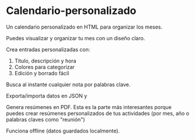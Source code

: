 # Calendario-personalizado
Un calendario personalizado en HTML para organizar los meses.

Puedes visualizar y organizar tu mes con un diseño claro.

Crea entradas personalizadas con:
1) Título, descripción y hora
2) Colores para categorizar
3) Edición y borrado fácil

Busca al instante cualquier nota por palabras clave.

Exporta/importa datos en JSON y 

Genera resúmenes en PDF. Esta es la parte más interesantes porque puedes crear resúmenes personalizados de tus actividades (por mes, año o palabras claves como "reunión") 

Funciona offline (datos guardados localmente).
